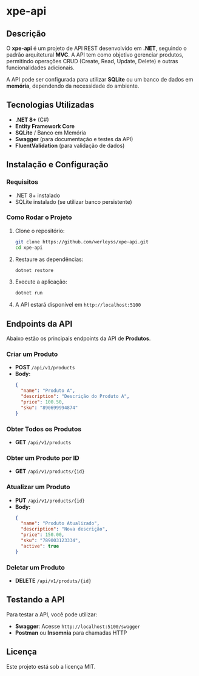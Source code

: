 # xpe-api

## Descrição
O **xpe-api** é um projeto de API REST desenvolvido em **.NET**, seguindo o padrão arquitetural **MVC**. A API tem como objetivo gerenciar produtos, permitindo operações CRUD (Create, Read, Update, Delete) e outras funcionalidades adicionais.

A API pode ser configurada para utilizar **SQLite** ou um banco de dados em **memória**, dependendo da necessidade do ambiente.

## Tecnologias Utilizadas
- **.NET 8+** (C#)
- **Entity Framework Core**
- **SQLite** / Banco em Memória
- **Swagger** (para documentação e testes da API)
- **FluentValidation** (para validação de dados)

## Instalação e Configuração

### Requisitos
- .NET 8+ instalado
- SQLite instalado (se utilizar banco persistente)

### Como Rodar o Projeto

1. Clone o repositório:
   ```sh
   git clone https://github.com/werleyss/xpe-api.git
   cd xpe-api
   ```
2. Restaure as dependências:
   ```sh
   dotnet restore
   ```
3. Execute a aplicação:
   ```sh
   dotnet run
   ```
4. A API estará disponível em `http://localhost:5100`

## Endpoints da API
Abaixo estão os principais endpoints da API de **Produtos**.

### Criar um Produto
- **POST** `/api/v1/products`
- **Body:**
  ```json
  {
    "name": "Produto A",
    "description": "Descrição do Produto A",
    "price": 100.50,
    "sku": "890699994874"
  }
  ```

### Obter Todos os Produtos
- **GET** `/api/v1/products`

### Obter um Produto por ID
- **GET** `/api/v1/products/{id}`

### Atualizar um Produto
- **PUT** `/api/v1/products/{id}`
- **Body:**
  ```json
  {
    "name": "Produto Atualizado",
    "description": "Nova descrição",
    "price": 150.00,
    "sku": "789003123334",
    "active": true
  }
  ```

### Deletar um Produto
- **DELETE** `/api/v1/produts/{id}`

## Testando a API
Para testar a API, você pode utilizar:
- **Swagger**: Acesse `http://localhost:5100/swagger`
- **Postman** ou **Insomnia** para chamadas HTTP

## Licença
Este projeto está sob a licença MIT.

